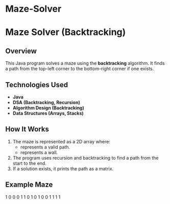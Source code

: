 # Maze-Solver
# Maze Solver (Backtracking)

## Overview
This Java program solves a maze using the **backtracking** algorithm. It finds a path from the top-left corner to the bottom-right corner if one exists.

## Technologies Used
- **Java**
- **DSA (Backtracking, Recursion)**
- **Algorithm Design (Backtracking)**
- **Data Structures (Arrays, Stacks)**

## How It Works
1. The maze is represented as a 2D array where:
   -  represents a valid path.
   -  represents a wall.
2. The program uses recursion and backtracking to find a path from the start to the end.
3. If a solution exists, it prints the path as a matrix.

## Example Maze
1  0  0  0
1  1  0  1
0  1  0  0
1  1  1  1
